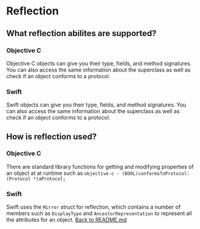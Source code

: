 # Reflection

## What reflection abilites are supported?

### Objective C 
Objective C objects can give you their type, fields, and method signatures. You can also access the same information about the superclass as well as check if an object conforms to a protocol.  
### Swift
Swift objects can give you their type, fields, and method signatures. You can also access the same information about the superclass as well as check if an object conforms to a protocol.  

## How is reflection used?

### Objective C 
There are standard library functions for getting and modifying properties of an object at at runtime such as ```objective-c - (BOOL)conformsToProtocol:(Protocol *)aProtocol;``` 

### Swift
Swift uses the `Mirror` struct for reflection, which contains a number of members such as `DisplayType` and `AncestorRepresentation` to represent all the attributes for an object.
[Back to README.md](/README.md)
